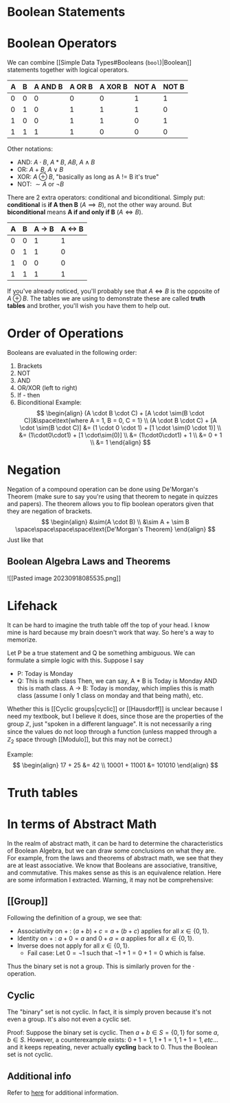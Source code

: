 # Boolean Statements
# Boolean Operators
We can combine [[Simple Data Types#Booleans (`bool`)|Boolean]] statements together with logical operators.

| A   | B   | A AND B | A OR B | A XOR B | NOT A | NOT B |
| --- | --- | ------- | ------ | ------- | ----- | ----- |
| 0   | 0   | 0       | 0      | 0       | 1     | 1     |
| 0   | 1   | 0       | 1      | 1       | 1     | 0     |
| 1   | 0   | 0       | 1      | 1       | 0     | 1     |
| 1   | 1   | 1       | 1      | 0       | 0     | 0     |

Other notations: 
- AND: $A \cdot B$, $A * B$, $AB$, $A \wedge B$
- OR: $A + B$, $A \vee B$
- XOR:  $A \oplus B$, "basically as long as A != B it's true"
- NOT: $\sim A$ or $\neg B$

There are 2 extra operators: conditional and biconditional. Simply put: **conditional** is **if A then B** ($A \implies B$), not the other way around. But **biconditional** means **A if and only if B** ($A \iff B$).

| A   | B   | A -> B | A <-> B |
| --- | --- | ------ | ------- |
| 0   | 0   | 1      | 1       |
| 0   | 1   | 1      | 0       |
| 1   | 0   | 0      | 0       |
| 1   | 1   | 1      | 1       | 

If you've already noticed, you'll probably see that $A \iff B$ is the opposite of $A \oplus B$. The tables we are using to demonstrate these are called **truth tables** and brother, you'll wish you have them to help out.
# Order of Operations
Booleans are evaluated in the following order:
1. Brackets
2. NOT
3. AND
4. OR/XOR (left to right)
5. If - then
6. Biconditional
Example: 
$$
\begin{align}
(A \cdot B \cdot C) + [A \cdot \sim(B \cdot C)]&\space\text{where A = 1, B = 0, C = 1} \\
(A \cdot B \cdot C) + [A \cdot \sim(B \cdot C)] &= (1 \cdot 0 \cdot 1) + [1 \cdot \sim(0 \cdot 1)] \\
&= (1\cdot0\cdot1) + [1 \cdot\sim(0)] \\
&= (1\cdot0\cdot1) + 1 \\
&= 0 + 1 \\
&= 1
\end{align}
$$
# Negation
Negation of a compound operation can be done using De'Morgan's Theorem (make sure to say you're using that theorem to negate in quizzes and papers). The theorem allows you to flip boolean operators given that they are negation of brackets.
$$
\begin{align}
&\sim(A \cdot B) \\
&\sim A + \sim B \space\space\space\space\text{De'Morgan's Theorem}
\end{align}
$$
Just like that
## Boolean Algebra Laws and Theorems
![[Pasted image 20230918085535.png]]
# Lifehack
It can be hard to imagine the truth table off the top of your head. I know mine is hard because my brain doesn't work that way. So here's a way to memorize.

Let P be a true statement and Q be something ambiguous. We can formulate a simple logic with this. Suppose I say 
- P: Today is Monday
- Q: This is math class
Then, we can say, A * B is Today is Monday AND this is math class. A -> B: Today is monday, which implies this is math class (assume I only 1 class on monday and that being math), etc.

Whether this is [[Cyclic groups|cyclic]] or [[Hausdorff]] is unclear because I need my textbook, but I believe it does, since those are the properties of the group $\mathbb{Z}$, just "spoken in a different language". It is not necessarily a ring since the values do not loop through a function (unless mapped through a $\mathbb{Z}_2$ space through [[Modulo]], but this may not be correct.)

Example: 
$$
\begin{align}
17 + 25 &= 42 \\
10001 + 11001 &= 101010
\end{align}
$$
# Truth tables
# In terms of Abstract Math
In the realm of abstract math, it can be hard to determine the characteristics of Boolean Algebra, but we can draw some conclusions on what they are. For example, from the laws and theorems of abstract math, we see that they are at least associative. We know that Booleans are associative, transitive, and commutative. This makes sense as this is an equivalence relation. Here are some information I extracted. Warning, it may not be comprehensive:
## [[Group]]
Following the definition of a group, we see that:
- Associativity on $+$ : $(a + b) + c = a + (b + c)$ applies for all $x \in \{0, 1\}$.
- Identity on $+$ : $a + 0 = a$ and $0 + a = a$ applies for all $x \in \{0, 1\}$.
- Inverse does not apply for all $x \in \{0, 1\}$.
	- Fail case: Let $0 = \neg1$ such that $\neg1 + 1 = 0 + 1 = 0$ which is false.

Thus the binary set is not a group. This is similarly proven for the $\cdot$ operation.
## Cyclic
The "binary" set is not cyclic. In fact, it is simply proven because it's not even a group. It's also not even a cyclic set.  

Proof:
Suppose the binary set is cyclic. Then $a + b \in S = \{0, 1\}$ for some $a, b \in S$. However, a counterexample exists: $0 + 1 = 1, 1 + 1 = 1, 1 + 1 = 1, etc...$ and it keeps repeating, never actually **cycling** back to 0. Thus the Boolean set is not cyclic.
## Additional info
Refer to [here](https://www.sciencedirect.com/topics/mathematics/finite-binary-string) for additional information.
